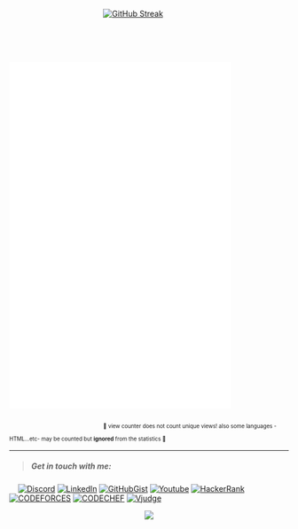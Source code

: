 <!-- <p align="center">
<a href="https://awesome-github-stats.azurewebsites.net/index.html??cardType=github&theme=ocean-dark">    <img  alt="orsnaro's GitHub Stats" src="https://awesome-github-stats.azurewebsites.net/user-stats/orsnaro?cardType=github&theme=ocean-dark" />  
</a> </p> -->


&emsp; &emsp; &emsp; &emsp; &emsp; &emsp; &emsp; &emsp; &emsp; &nbsp;  [![GitHub Streak](https://streak-stats.demolab.com?user=orsnaro&theme=buefy-dark)](https://git.io/streak-stats)


</br>
</br>


&emsp; &emsp; &emsp; &emsp; &emsp; &emsp; &emsp; &emsp; &emsp; &nbsp; <img align="center" src="/github-metrics.svg" alt="Metrics" width="400">

&emsp; &emsp; &emsp; &emsp; &emsp; &emsp;  &emsp; &emsp;  &emsp;  &nbsp; <sub><sub> 📍 view counter does not count unique views! also some languages -HTML...etc- may be counted but   **ignored** from the statistics 📍</sub></sub>
  
   
---


> ##### Get in touch with me: 


&nbsp; &nbsp; [![Discord](https://img.shields.io/badge/Discord%20-%20%23694D99?logo=discord)](https://discord.com/invite/Y23B7R3FPq) 
[![LinkedIn](https://img.shields.io/badge/LinkedIn%20-%20%233d85c6?logo=linkedin)](https://www.linkedin.com/in/omar-rs)
[![GitHubGist](https://img.shields.io/badge/GitHub%20Gist-black?logo=gitbook&logoColor=white)](https://gist.github.com/orsnaro)
[![Youtube](https://img.shields.io/badge/YouTube-red?logo=youtube&logoColor=red&color=white)](https://www.youtube.com/channel/UC1_2q6N_ulxYp-Nby0sFUaA)
[![HackerRank](https://img.shields.io/badge/HackerRank-red?logo=hackerrank&logoColor=14ab4a&color=000000)](https://www.hackerrank.com/Omar1xd)
[![CODEFORCES](https://img.shields.io/badge/CodeForces-red?logo=codeforces&logoColor=red&color=black)](https://codeforces.com/profile/omarrs)
[![CODECHEF](https://img.shields.io/badge/CODECHEF-red?logo=codechef&logoColor=68391b&color=white)](https://www.codechef.com/users/omarrs)
[![Vjudge](https://img.shields.io/badge/Vjudge-red?logo=circle&logoColor=yellow&color=white)](https://vjudge.net/user/orsnarol)






<p align="center"><img src="https://komarev.com/ghpvc/?username=orsnaro&color=blue"></p>


